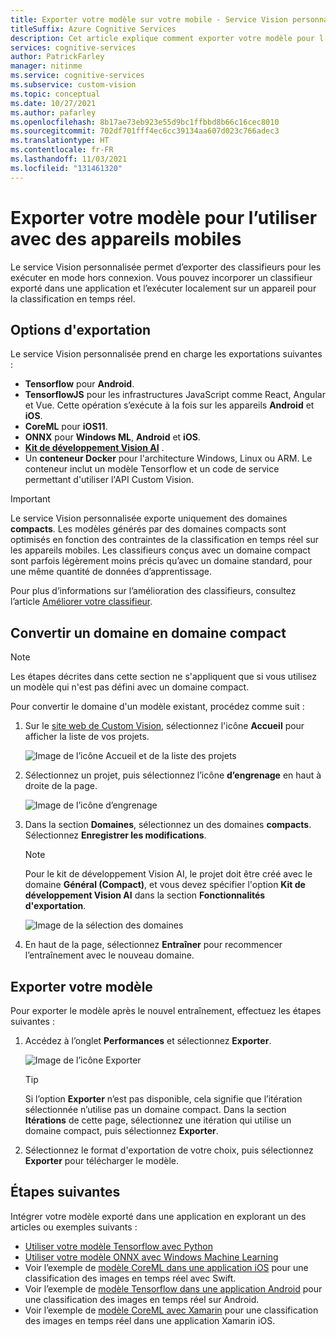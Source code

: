 ```yaml
---
title: Exporter votre modèle sur votre mobile - Service Vision personnalisée
titleSuffix: Azure Cognitive Services
description: Cet article explique comment exporter votre modèle pour l'utiliser lors de la création d'applications mobiles ou pour l'exécuter localement à des fins de classification en temps réel.
services: cognitive-services
author: PatrickFarley
manager: nitinme
ms.service: cognitive-services
ms.subservice: custom-vision
ms.topic: conceptual
ms.date: 10/27/2021
ms.author: pafarley
ms.openlocfilehash: 8b17ae73eb923e55d9bc1ffbbd8b66c16cec8010
ms.sourcegitcommit: 702df701fff4ec6cc39134aa607d023c766adec3
ms.translationtype: HT
ms.contentlocale: fr-FR
ms.lasthandoff: 11/03/2021
ms.locfileid: "131461320"
---
```

# <a name="export-your-model-for-use-with-mobile-devices"></a>Exporter votre modèle pour l’utiliser avec des appareils mobiles

Le service Vision personnalisée permet d’exporter des classifieurs pour les exécuter en mode hors connexion. Vous pouvez incorporer un classifieur exporté dans une application et l’exécuter localement sur un appareil pour la classification en temps réel.

## <a name="export-options"></a>Options d'exportation

Le service Vision personnalisée prend en charge les exportations suivantes :

* __Tensorflow__ pour __Android__.
* **TensorflowJS** pour les infrastructures JavaScript comme React, Angular et Vue. Cette opération s’exécute à la fois sur les appareils **Android** et **iOS**.
* __CoreML__ pour __iOS11__.
* __ONNX__ pour __Windows ML__, **Android** et **iOS**.
* __[Kit de développement Vision AI](https://azure.github.io/Vision-AI-DevKit-Pages/)__ .
* Un __conteneur Docker__ pour l'architecture Windows, Linux ou ARM. Le conteneur inclut un modèle Tensorflow et un code de service permettant d'utiliser l'API Custom Vision.

> [!IMPORTANT]
> Le service Vision personnalisée exporte uniquement des domaines __compacts__. Les modèles générés par des domaines compacts sont optimisés en fonction des contraintes de la classification en temps réel sur les appareils mobiles. Les classifieurs conçus avec un domaine compact sont parfois légèrement moins précis qu’avec un domaine standard, pour une même quantité de données d’apprentissage.
>
> Pour plus d’informations sur l’amélioration des classifieurs, consultez l’article [Améliorer votre classifieur](getting-started-improving-your-classifier.md).

## <a name="convert-to-a-compact-domain"></a>Convertir un domaine en domaine compact

> [!NOTE]
> Les étapes décrites dans cette section ne s'appliquent que si vous utilisez un modèle qui n'est pas défini avec un domaine compact.

Pour convertir le domaine d'un modèle existant, procédez comme suit :

1. Sur le [site web de Custom Vision](https://customvision.ai), sélectionnez l'icône __Accueil__ pour afficher la liste de vos projets.

    ![Image de l’icône Accueil et de la liste des projets](./media/export-your-model/projects-list.png)

1. Sélectionnez un projet, puis sélectionnez l’icône __d’engrenage__ en haut à droite de la page.

    ![Image de l’icône d’engrenage](./media/export-your-model/gear-icon.png)

1. Dans la section __Domaines__, sélectionnez un des domaines __compacts__. Sélectionnez __Enregistrer les modifications__. 

    > [!NOTE]
    > Pour le kit de développement Vision AI, le projet doit être créé avec le domaine __Général (Compact)__, et vous devez spécifier l'option **Kit de développement Vision AI** dans la section **Fonctionnalités d'exportation**.

    ![Image de la sélection des domaines](./media/export-your-model/domains.png)

1. En haut de la page, sélectionnez __Entraîner__ pour recommencer l’entraînement avec le nouveau domaine.

## <a name="export-your-model"></a>Exporter votre modèle

Pour exporter le modèle après le nouvel entraînement, effectuez les étapes suivantes :

1. Accédez à l’onglet **Performances** et sélectionnez __Exporter__. 

    ![Image de l’icône Exporter](./media/export-your-model/export.png)

    > [!TIP]
    > Si l’option __Exporter__ n’est pas disponible, cela signifie que l’itération sélectionnée n’utilise pas un domaine compact. Dans la section __Itérations__ de cette page, sélectionnez une itération qui utilise un domaine compact, puis sélectionnez __Exporter__.

1. Sélectionnez le format d'exportation de votre choix, puis sélectionnez __Exporter__ pour télécharger le modèle.

## <a name="next-steps"></a>Étapes suivantes

Intégrer votre modèle exporté dans une application en explorant un des articles ou exemples suivants :

* [Utiliser votre modèle Tensorflow avec Python](export-model-python.md)
* [Utiliser votre modèle ONNX avec Windows Machine Learning](custom-vision-onnx-windows-ml.md)
* Voir l’exemple de [modèle CoreML dans une application iOS](https://go.microsoft.com/fwlink/?linkid=857726) pour une classification des images en temps réel avec Swift.
* Voir l’exemple de [modèle Tensorflow dans une application Android](https://github.com/Azure-Samples/cognitive-services-android-customvision-sample) pour une classification des images en temps réel sur Android.
* Voir l’exemple de [modèle CoreML avec Xamarin](https://github.com/xamarin/ios-samples/tree/master/ios11/CoreMLAzureModel) pour une classification des images en temps réel dans une application Xamarin iOS.

